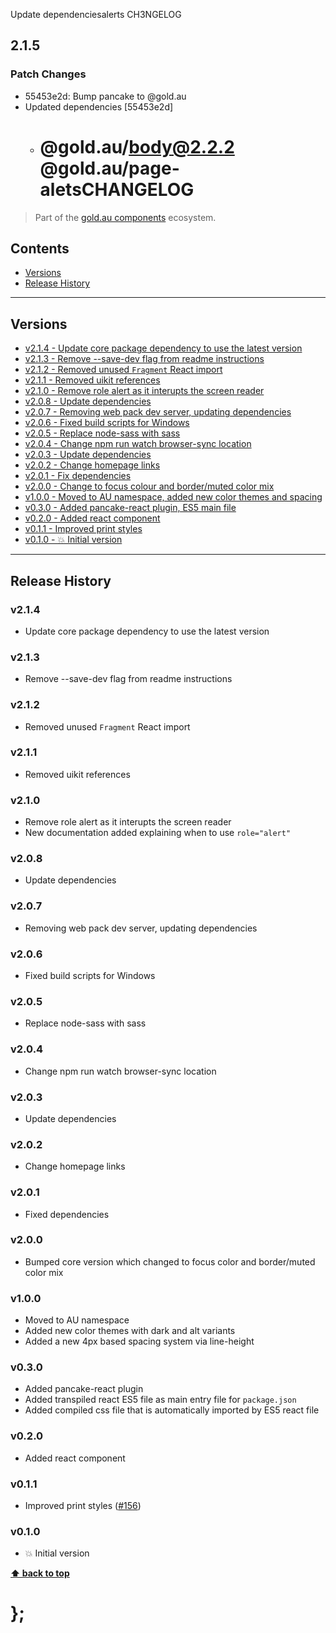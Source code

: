 Update dependenciesalerts CH3NGELOG

## 2.1.5

### Patch Changes

- 55453e2d: Bump pancake to @gold.au
- Updated dependencies [55453e2d]
  - @gold.au/body@2.2.2
    @gold.au/page-aletsCHANGELOG
    ======================

> Part of the [gold.au components](https://github.com/designsystemau/gold-design-system/) ecosystem.

## Contents

- [Versions](#install)
- [Release History](#release-history)

---

## Versions

- [v2.1.4 - Update core package dependency to use the latest version](#v214)
- [v2.1.3 - Remove --save-dev flag from readme instructions](#v213)
- [v2.1.2 - Removed unused `Fragment` React import](#v212)
- [v2.1.1 - Removed uikit references](#v211)
- [v2.1.0 - Remove role alert as it interupts the screen reader](#v210)
- [v2.0.8 - Update dependencies](#v208)
- [v2.0.7 - Removing web pack dev server, updating dependencies](#v207)
- [v2.0.6 - Fixed build scripts for Windows](#v206)
- [v2.0.5 - Replace node-sass with sass](#v205)
- [v2.0.4 - Change npm run watch browser-sync location](#v204)
- [v2.0.3 - Update dependencies](#v203)
- [v2.0.2 - Change homepage links](#v202)
- [v2.0.1 - Fix dependencies](#v201)
- [v2.0.0 - Change to focus colour and border/muted color mix](#v200)
- [v1.0.0 - Moved to AU namespace, added new color themes and spacing](#v100)
- [v0.3.0 - Added pancake-react plugin, ES5 main file](#v030)
- [v0.2.0 - Added react component](#v020)
- [v0.1.1 - Improved print styles](#v011)
- [v0.1.0 - 💥 Initial version](#v010)

---

## Release History

### v2.1.4

- Update core package dependency to use the latest version

### v2.1.3

- Remove --save-dev flag from readme instructions

### v2.1.2

- Removed unused `Fragment` React import

### v2.1.1

- Removed uikit references

### v2.1.0

- Remove role alert as it interupts the screen reader
- New documentation added explaining when to use `role="alert"`

### v2.0.8

- Update dependencies

### v2.0.7

- Removing web pack dev server, updating dependencies

### v2.0.6

- Fixed build scripts for Windows

### v2.0.5

- Replace node-sass with sass

### v2.0.4

- Change npm run watch browser-sync location

### v2.0.3

- Update dependencies

### v2.0.2

- Change homepage links

### v2.0.1

- Fixed dependencies

### v2.0.0

- Bumped core version which changed to focus color and border/muted color mix

### v1.0.0

- Moved to AU namespace
- Added new color themes with dark and alt variants
- Added a new 4px based spacing system via line-height

### v0.3.0

- Added pancake-react plugin
- Added transpiled react ES5 file as main entry file for `package.json`
- Added compiled css file that is automatically imported by ES5 react file

### v0.2.0

- Added react component

### v0.1.1

- Improved print styles ([#156](https://github.com/designsystemau/gold-design-system/issues/156))

### v0.1.0

- 💥 Initial version

**[⬆ back to top](#contents)**

# };
